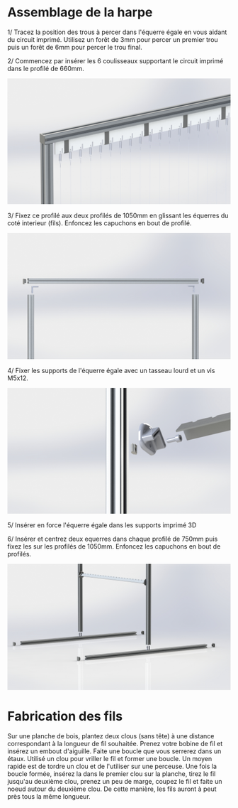 # Assemblage de la harpe


1/ Tracez la position des trous à percer dans l'équerre égale en vous aidant du circuit imprimé. 
   Utilisez un forêt de 3mm pour percer un premier trou puis un forêt de 6mm pour percer le trou final. 

2/ Commencez par insérer les 6 coulisseaux supportant le circuit imprimé dans le profilé de 660mm.

![This is an image](https://github.com/Ratamuse/Harpe/blob/main/Harpe%20ruches/Images/Harpe2.JPG)

3/ Fixez ce profilé aux deux profilés de 1050mm en glissant les équerres du coté interieur (fils).
   Enfoncez les capuchons en bout de profilé. 

![This is an image](https://github.com/Ratamuse/Harpe/blob/main/Harpe%20ruches/Images/Harpe5.JPG)

4/ Fixer les supports de l'équerre égale avec un tasseau lourd et un vis M5x12.

![This is an image](https://github.com/Ratamuse/Harpe/blob/main/Harpe%20ruches/Images/Harpe6.JPG)

5/ Insérer en force l'équerre égale dans les supports imprimé 3D

6/ Insérer et centrez deux equerres dans chaque profilé de 750mm puis fixez les sur les profilés de 1050mm.
   Enfoncez les capuchons en bout de profilés. 
 
![This is an image](https://github.com/Ratamuse/Harpe/blob/main/Harpe%20ruches/Images/Harpe4.JPG)

# Fabrication des fils

Sur une planche de bois, plantez deux clous (sans tête) à une distance correspondant à la longueur de fil souhaitée.
Prenez votre bobine de fil et insérez un embout d'aiguille.
Faite une boucle que vous serrerez dans un étaux.
Utilisé un clou pour vriller le fil et former une boucle. Un moyen rapide est de tordre un clou et de l'utiliser sur une perceuse.
Une fois la boucle formée, insérez la dans le premier clou sur la planche, tirez le fil jusqu'au deuxième clou, prenez un peu de marge, coupez le fil et faite un noeud autour du deuxième clou.
De cette manière, les fils auront à peut près tous la même longueur.     











